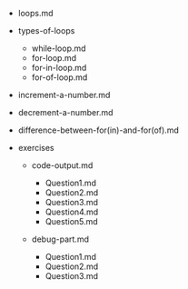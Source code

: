- loops.md

- types-of-loops
    - while-loop.md
    - for-loop.md
    - for-in-loop.md
    - for-of-loop.md

- increment-a-number.md
- decrement-a-number.md
- difference-between-for(in)-and-for(of).md

- exercises
    - code-output.md
        - Question1.md
        - Question2.md
        - Question3.md
        - Question4.md
        - Question5.md

    - debug-part.md
        - Question1.md
        - Question2.md
        - Question3.md



